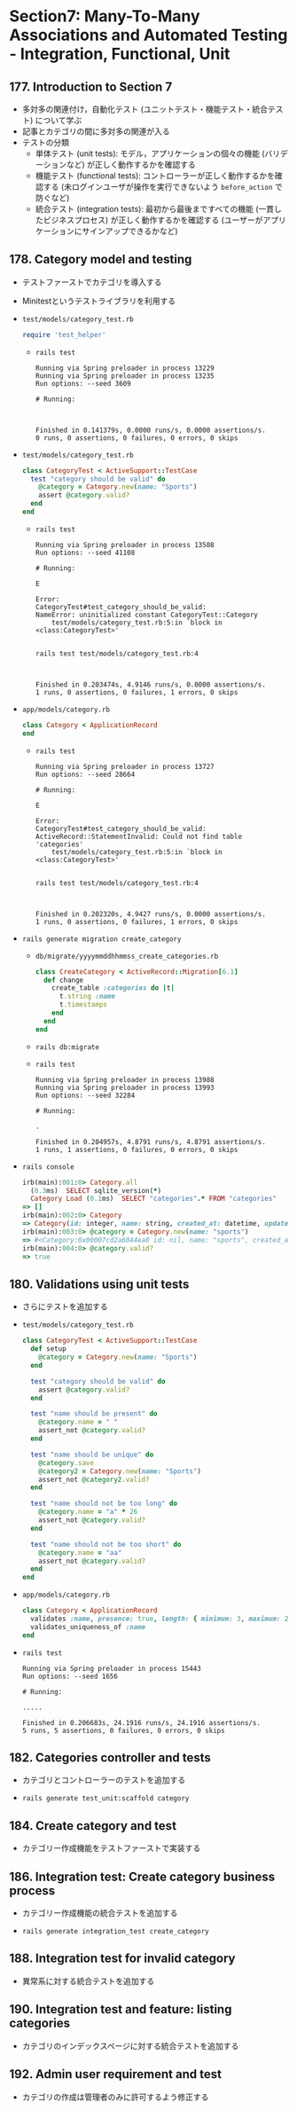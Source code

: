 # Section7: Many-To-Many Associations and Automated Testing - Integration, Functional, Unit

## 177. Introduction to Section 7

- 多対多の関連付け，自動化テスト (ユニットテスト・機能テスト・統合テスト) について学ぶ
- 記事とカテゴリの間に多対多の関連が入る
- テストの分類
  - 単体テスト (unit tests): モデル，アプリケーションの個々の機能 (バリデーションなど) が正しく動作するかを確認する
  - 機能テスト (functional tests): コントローラーが正しく動作するかを確認する (未ログインユーザが操作を実行できないよう `before_action` で防ぐなど)
  - 統合テスト (integration tests): 最初から最後まですべての機能 (一貫したビジネスプロセス) が正しく動作するかを確認する (ユーザーがアプリケーションにサインアップできるかなど)

## 178. Category model and testing

- テストファーストでカテゴリを導入する
- Minitestというテストライブラリを利用する

- `test/models/category_test.rb`
  ```ruby
  require 'test_helper'
  ```

  - `rails test`
    ```plain
    Running via Spring preloader in process 13229
    Running via Spring preloader in process 13235
    Run options: --seed 3609

    # Running:



    Finished in 0.141379s, 0.0000 runs/s, 0.0000 assertions/s.
    0 runs, 0 assertions, 0 failures, 0 errors, 0 skips
    ```

- `test/models/category_test.rb`
  ```ruby
  class CategoryTest < ActiveSupport::TestCase
    test "category should be valid" do
      @category = Category.new(name: "Sports")
      assert @category.valid?
    end
  end
  ```

  - `rails test`
    ```plain
    Running via Spring preloader in process 13508
    Run options: --seed 41108

    # Running:

    E

    Error:
    CategoryTest#test_category_should_be_valid:
    NameError: uninitialized constant CategoryTest::Category
        test/models/category_test.rb:5:in `block in <class:CategoryTest>'


    rails test test/models/category_test.rb:4



    Finished in 0.203474s, 4.9146 runs/s, 0.0000 assertions/s.
    1 runs, 0 assertions, 0 failures, 1 errors, 0 skips
    ```

- `app/models/category.rb`
  ```ruby
  class Category < ApplicationRecord  
  end
  ```

  - `rails test`
    ```plain
    Running via Spring preloader in process 13727
    Run options: --seed 28664

    # Running:

    E

    Error:
    CategoryTest#test_category_should_be_valid:
    ActiveRecord::StatementInvalid: Could not find table 'categories'
        test/models/category_test.rb:5:in `block in <class:CategoryTest>'


    rails test test/models/category_test.rb:4



    Finished in 0.202320s, 4.9427 runs/s, 0.0000 assertions/s.
    1 runs, 0 assertions, 0 failures, 1 errors, 0 skips
    ```

- `rails generate migration create_category`
  - `db/migrate/yyyymmddhhmmss_create_categories.rb`
    ```ruby
    class CreateCategory < ActiveRecord::Migration[6.1]
      def change
        create_table :categories do |t|
          t.string :name
          t.timestamps
        end
      end
    end
    ```

  - `rails db:migrate`

  - `rails test`
    ```plain
    Running via Spring preloader in process 13988
    Running via Spring preloader in process 13993
    Run options: --seed 32284

    # Running:

    .

    Finished in 0.204957s, 4.8791 runs/s, 4.8791 assertions/s.
    1 runs, 1 assertions, 0 failures, 0 errors, 0 skips
    ```

- `rails console`
  ```ruby
  irb(main):001:0> Category.all
    (0.3ms)  SELECT sqlite_version(*)
    Category Load (0.1ms)  SELECT "categories".* FROM "categories"    
  => []
  irb(main):002:0> Category
  => Category(id: integer, name: string, created_at: datetime, updated_at: datetime)
  irb(main):003:0> @category = Category.new(name: "sports")
  => #<Category:0x00007cd2a6044ea8 id: nil, name: "sports", created_at: nil, updated_at: nil>
  irb(main):004:0> @category.valid?
  => true
  ```

## 180. Validations using unit tests

- さらにテストを追加する

- `test/models/category_test.rb`
  ```ruby
  class CategoryTest < ActiveSupport::TestCase
    def setup
      @category = Category.new(name: "Sports")
    end

    test "category should be valid" do
      assert @category.valid?
    end

    test "name should be present" do
      @category.name = " "
      assert_not @category.valid?
    end

    test "name should be unique" do
      @category.save
      @category2 = Category.new(name: "Sports")
      assert_not @category2.valid?
    end

    test "name should not be too long" do
      @category.name = "a" * 26
      assert_not @category.valid?
    end

    test "name should not be too short" do
      @category.name = "aa"
      assert_not @category.valid?
    end
  end
  ```

- `app/models/category.rb`
  ```ruby
  class Category < ApplicationRecord
    validates :name, presence: true, length: { minimum: 3, maximum: 25 }
    validates_uniqueness_of :name
  end
  ```

- `rails test`
  ```plain
  Running via Spring preloader in process 15443
  Run options: --seed 1656

  # Running:

  .....

  Finished in 0.206683s, 24.1916 runs/s, 24.1916 assertions/s.
  5 runs, 5 assertions, 0 failures, 0 errors, 0 skips
  ```

## 182. Categories controller and tests

- カテゴリとコントローラーのテストを追加する

- `rails generate test_unit:scaffold category`

## 184. Create category and test

- カテゴリー作成機能をテストファーストで実装する

## 186. Integration test: Create category business process

- カテゴリー作成機能の統合テストを追加する

- `rails generate integration_test create_category`

## 188. Integration test for invalid category

- 異常系に対する統合テストを追加する

## 190. Integration test and feature: listing categories

- カテゴリのインデックスページに対する統合テストを追加する

## 192. Admin user requirement and test

- カテゴリの作成は管理者のみに許可するよう修正する
